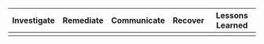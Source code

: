 <link rel="stylesheet" href="https://gist.githubusercontent.com/austinsonger/db3a22d98d96322d9b8a1b6f274282f0/raw/5c474aba0c2b53ebad6cc6e0a514dc6a68d0b932/table.css">
<table class="tg">
<thead>
  <tr>
    <th class="tg-0pky">Investigate</th>
    <th class="tg-0pky">Remediate</th>
    <th class="tg-0pky">Communicate</th>
    <th class="tg-0pky">Recover</th>
    <th class="tg-0pky">Lessons Learned</th>
  </tr>
</thead>
<tbody>
  <tr>
    <td class="tg-0pky">
    
    
</td>
    <td class="tg-0pky">
    
    
</td>
    <td class="tg-0pky">
    
    
</td>
    <td class="tg-0pky">
    
    
</td>
    <td class="tg-0pky">
    
</td>
  </tr>
</tbody>
</table>
